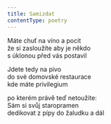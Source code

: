 ```yaml
---
title: Samizdat
contentType: poetry
---
```


<section>

Máte chuť na víno a pocit  
že si zasloužíte aby je někdo  
s úklonou před vás postavil

</section>

<section>

Jdete tedy na pivo  
do své domovské restaurace  
kde máte privilegium

</section>

<section>

po kterém právě teď netoužíte:  
Sám si svůj staropramen  
dedikovat z pípy do žaludku a dál

</section>
